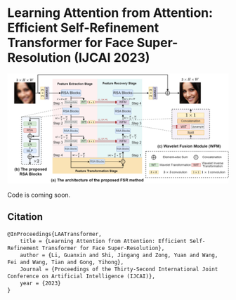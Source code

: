 # Learning Attention from Attention: Efficient Self-Refinement Transformer for Face Super-Resolution (IJCAI 2023)

![architecture](architecture.png)

Code is coming soon.

## Citation
```
@InProceedings{LAATransformer,
    title = {Learning Attention from Attention: Efficient Self-Refinement Transformer for Face Super-Resolution},
    author = {Li, Guanxin and Shi, Jingang and Zong, Yuan and Wang, Fei and Wang, Tian and Gong, Yihong},
    Journal = {Proceedings of the Thirty-Second International Joint Conference on Artificial Intelligence (IJCAI)},
    year = {2023}
}
```